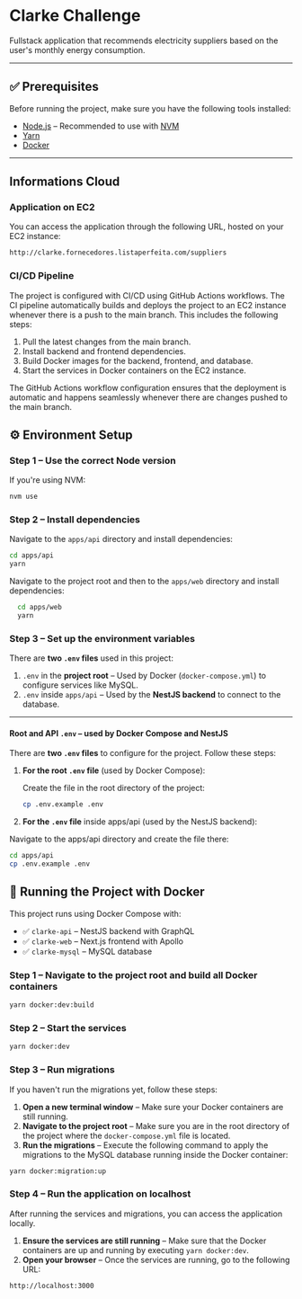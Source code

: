 # Clarke Challenge

Fullstack application that recommends electricity suppliers based on the user's monthly energy consumption.

---

## ✅ Prerequisites

Before running the project, make sure you have the following tools installed:

- [Node.js](https://nodejs.org/) – Recommended to use with [NVM](https://github.com/nvm-sh/nvm)
- [Yarn](https://yarnpkg.com/)
- [Docker](https://www.docker.com/)

---
## Informations Cloud

### Application on EC2

You can access the application through the following URL, hosted on your EC2 instance:
```bash
http://clarke.fornecedores.listaperfeita.com/suppliers
```

### CI/CD Pipeline
The project is configured with CI/CD using GitHub Actions workflows. The CI pipeline automatically builds and deploys the project to an EC2 instance whenever there is a push to the main branch. This includes the following steps:

1. Pull the latest changes from the main branch.
2. Install backend and frontend dependencies.
3. Build Docker images for the backend, frontend, and database.
4. Start the services in Docker containers on the EC2 instance.

The GitHub Actions workflow configuration ensures that the deployment is automatic and happens seamlessly whenever there are changes pushed to the main branch.

## ⚙️ Environment Setup

### Step 1 – Use the correct Node version

If you're using NVM:

```bash
nvm use
```
### Step 2 – Install dependencies

Navigate to the `apps/api` directory and install dependencies:

  ```bash
  cd apps/api
  yarn
  ```

Navigate to the project root and then to the `apps/web` directory and install dependencies:

```bash
  cd apps/web
  yarn
  ```


### Step 3 – Set up the environment variables

There are **two `.env` files** used in this project:

1. `.env` in the **project root** – Used by Docker (`docker-compose.yml`) to configure services like MySQL.  
2. `.env` inside `apps/api` – Used by the **NestJS backend** to connect to the database.

---

#### Root and API `.env` – used by Docker Compose and NestJS

There are **two `.env` files** to configure for the project. Follow these steps:

1. **For the root `.env` file** (used by Docker Compose):

   Create the file in the root directory of the project:

   ```bash
   cp .env.example .env
    ```
2. **For the `.env` file** inside apps/api (used by the NestJS backend):

  Navigate to the apps/api directory and create the file there:

  ```bash
  cd apps/api
  cp .env.example .env
  ```

## 🐳 Running the Project with Docker

This project runs using Docker Compose with:

- ✅ `clarke-api` – NestJS backend with GraphQL
- ✅ `clarke-web` – Next.js frontend with Apollo
- ✅ `clarke-mysql` – MySQL database

### Step 1 – Navigate to the project root and build all Docker containers 

```bash
yarn docker:dev:build
```

### Step 2 – Start the services

```bash
yarn docker:dev
```

### Step 3 – Run migrations

If you haven't run the migrations yet, follow these steps:

1. **Open a new terminal window** – Make sure your Docker containers are still running.
2. **Navigate to the project root** – Make sure you are in the root directory of the project where the `docker-compose.yml` file is located.
3. **Run the migrations** – Execute the following command to apply the migrations to the MySQL database running inside the Docker container:

```bash
yarn docker:migration:up
```

### Step 4 – Run the application on localhost

After running the services and migrations, you can access the application locally.

1. **Ensure the services are still running** – Make sure that the Docker containers are up and running by executing `yarn docker:dev`.
2. **Open your browser** – Once the services are running, go to the following URL:

```bash
http://localhost:3000
```
